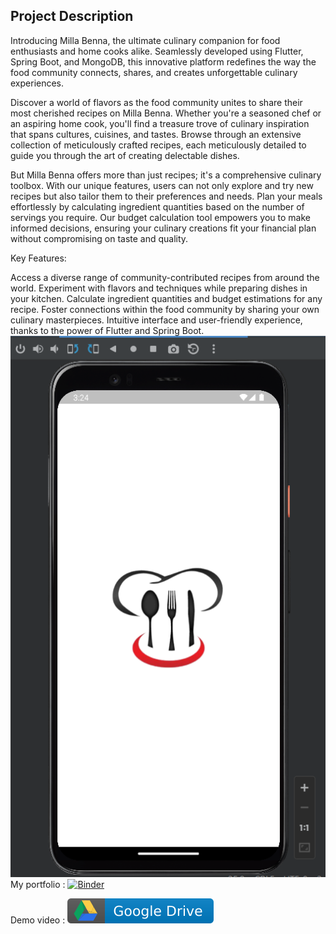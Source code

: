 ## Project Description
Introducing Milla Benna, the ultimate culinary companion for food enthusiasts and home cooks alike. Seamlessly developed using Flutter, Spring Boot, and MongoDB, this innovative platform redefines the way the food community connects, shares, and creates unforgettable culinary experiences.

Discover a world of flavors as the food community unites to share their most cherished recipes on Milla Benna. Whether you're a seasoned chef or an aspiring home cook, you'll find a treasure trove of culinary inspiration that spans cultures, cuisines, and tastes. Browse through an extensive collection of meticulously crafted recipes, each meticulously detailed to guide you through the art of creating delectable dishes.

But Milla Benna offers more than just recipes; it's a comprehensive culinary toolbox. With our unique features, users can not only explore and try new recipes but also tailor them to their preferences and needs. Plan your meals effortlessly by calculating ingredient quantities based on the number of servings you require. Our budget calculation tool empowers you to make informed decisions, ensuring your culinary creations fit your financial plan without compromising on taste and quality.

Key Features:

Access a diverse range of community-contributed recipes from around the world.
Experiment with flavors and techniques while preparing dishes in your kitchen.
Calculate ingredient quantities and budget estimations for any recipe.
Foster connections within the food community by sharing your own culinary masterpieces.
Intuitive interface and user-friendly experience, thanks to the power of Flutter and Spring Boot.
![Alt text](splashscreen.PNG)
My portfolio :
[![Binder](https://mybinder.org/badge_logo.svg)](https://mybinder.org/v2/gh/Ben-Mbarek-Mohamed/Mini_Projet_DA/master?filepath=/notebook.ipynb)

Demo video :
[![Google Drive](https://raw.githubusercontent.com/ChristianFJung/simple-github-buttons/master/googleDrive.svg)](https://drive.google.com/file/d/1vpix87WCPhCN0HiweEl8ls7FWq9K9c1k/view?usp=sharing)